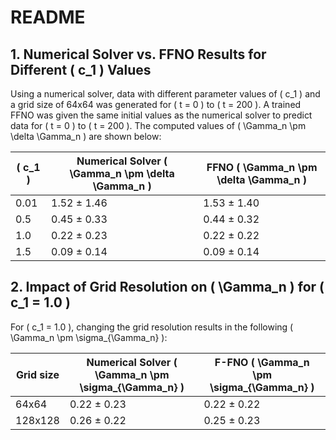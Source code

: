 # README

## 1. Numerical Solver vs. FFNO Results for Different \( c_1 \) Values

Using a numerical solver, data with different parameter values of \( c_1 \) and a grid size of 64x64 was generated for \( t = 0 \) to \( t = 200 \). A trained FFNO was given the same initial values as the numerical solver to predict data for \( t = 0 \) to \( t = 200 \). The computed values of \( \Gamma_n \pm \delta \Gamma_n \) are shown below:

| \( c_1 \) | Numerical Solver \( \Gamma_n \pm \delta \Gamma_n \) | FFNO \( \Gamma_n \pm \delta \Gamma_n \) |
|-----------|-----------------------------------------------------|-----------------------------------------|
| 0.01      | 1.52 ± 1.46                                        | 1.53 ± 1.40                             |
| 0.5       | 0.45 ± 0.33                                        | 0.44 ± 0.32                             |
| 1.0       | 0.22 ± 0.23                                        | 0.22 ± 0.22                             |
| 1.5       | 0.09 ± 0.14                                        | 0.09 ± 0.14                             |

## 2. Impact of Grid Resolution on \( \Gamma_n \) for \( c_1 = 1.0 \)

For \( c_1 = 1.0 \), changing the grid resolution results in the following \( \Gamma_n \pm \sigma_{\Gamma_n} \):

| Grid size | Numerical Solver \( \Gamma_n \pm \sigma_{\Gamma_n} \) | F-FNO \( \Gamma_n \pm \sigma_{\Gamma_n} \) |
|-----------|--------------------------------------------------------|--------------------------------------------|
| 64x64     | 0.22 ± 0.23                                           | 0.22 ± 0.22                                |
| 128x128   | 0.26 ± 0.22                                           | 0.25 ± 0.23                                |


